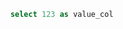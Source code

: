 ```sql my_query
	select 123 as value_col
```

<BigValue data={my_query} value=value_col link=/page-b />